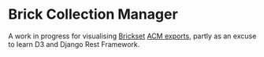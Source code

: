 # Brick Collection Manager

A work in progress for visualising [Brickset](http://brickset.com/) [ACM exports](http://brickset.com/acm), partly as an excuse to learn D3 and Django Rest Framework.